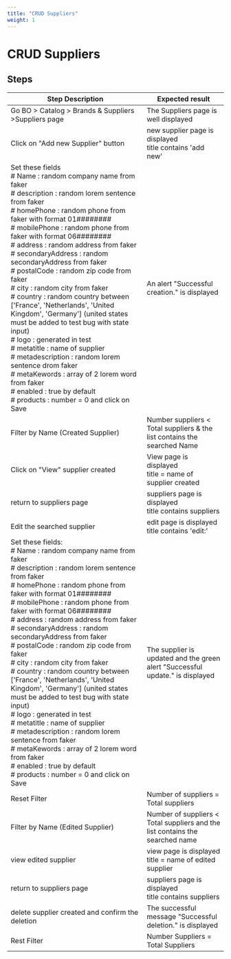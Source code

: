 ```yaml
---
title: "CRUD Suppliers"
weight: 1
---
```


# CRUD Suppliers
## Steps
| Step Description | Expected result |
| ----- | ----- |
| Go BO > Catalog > Brands & Suppliers >Suppliers page | The Suppliers page is well displayed |
| Click on "Add new Supplier" button | new supplier page is displayed <br>title contains 'add new' |
| Set these fields<br> # Name : random company name from faker<br> # description : random lorem sentence from faker<br> # homePhone : random phone from faker with format 01########<br> # mobilePhone : random phone from faker with format 06########<br> # address : random address from faker<br> # secondaryAddress : random secondaryAddress from faker<br> # postalCode : random zip code from faker<br> # city : random city from faker<br> # country : random country between ['France', 'Netherlands', 'United Kingdom', 'Germany'] (united states must be added to test bug with state input)<br> # logo : generated in test<br> # metatitle : name of supplier<br> # metadescription : random lorem sentence drom faker<br> # metaKewords : array of 2 lorem word from faker<br> # enabled : true by default<br> # products : number = 0 and click on Save | An alert "Successful creation." is displayed |
| Filter by Name (Created Supplier) | Number suppliers < Total suppliers & the list contains the searched Name |
| Click on "View" supplier created | View page is displayed <br>title = name of supplier created |
| return to suppliers page | suppliers page is displayed <br>title contains suppliers |
| Edit the searched supplier | edit page is displayed <br>title contains 'edit:' |
| Set these fields:<br> # Name : random company name from faker<br> # description : random lorem sentence from faker<br> # homePhone : random phone from faker with format 01########<br> # mobilePhone : random phone from faker with format 06########<br> # address : random address from faker<br> # secondaryAddress : random secondaryAddress from faker<br> # postalCode : random zip code from faker<br> # city : random city from faker<br> # country : random country between ['France', 'Netherlands', 'United Kingdom', 'Germany'] (united states must be added to test bug with state input)<br> # logo : generated in test<br> # metatitle : name of supplier<br> # metadescription : random lorem sentence from faker<br> # metaKewords : array of 2 lorem word from faker<br> # enabled : true by default<br> # products : number = 0 and click on Save | The supplier is updated and the green alert "Successful update." is displayed |
| Reset Filter | Number of suppliers = Total suppliers |
| Filter by Name (Edited Supplier) | Number of suppliers < Total suppliers and the list contains the searched name |
| view edited supplier | view page is displayed <br>title = name of edited supplier |
| return to suppliers page | suppliers page is displayed <br>title contains suppliers |
| delete supplier created and confirm the deletion | The successful message "Successful deletion." is displayed |
| Rest Filter | Number Suppliers = Total Suppliers |
